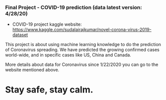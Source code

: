 ### Final Project - COVID-19 prediction (data latest version: 4/28/20)

- COVID-19 project kaggle website: https://www.kaggle.com/sudalairajkumar/novel-corona-virus-2019-dataset

This project is about using machine learning knowledge to do the prediction of Coronavirus spreading. We have predicted the growing confirmed cases world-wide, and in specific cases like US, China and Canada.

More details about data for Coronavirus since 1/22/2020 you can go to the website mentioned above.

# Stay safe, stay calm.
